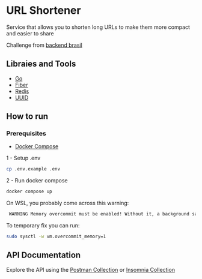 # URL Shortener

Service that allows you to shorten long URLs to make them more compact and easier to share

Challenge from [backend brasil](https://github.com/backend-br/desafios)

## Libraies and Tools

- [Go](https://go.dev/doc/install)
- [Fiber](https://gofiber.io)
- [Redis](https://redis.io/docs/about)
- [UUID](https://github.com/google/uuid)

## How to run

### Prerequisites

- [Docker Compose](https://docs.docker.com/compose/gettingstarted)

1 - Setup .env

```bash
cp .env.example .env
```

2 - Run docker compose

```bash
docker compose up
```

On WSL, you probably come across this warning:

```bash
 WARNING Memory overcommit must be enabled! Without it, a background save or replication may fail under low memory condition. Being disabled, it can also cause failures without low memory condition, see https://github.com/jemalloc/jemalloc/issues/1328. To fix this issue add 'vm.overcommit_memory = 1' to /etc/sysctl.conf and then reboot or run the command 'sysctl vm.overcommit_memory=1' for this to take effect.
```

To temporary fix you can run:

```bash
sudo sysctl -w vm.overcommit_memory=1
```

## API Documentation

Explore the API using the [Postman Collection](_docs/URL%20Shortener.postman_collection.json) or [Insomnia Collection](_docs/Insomnia_2023-11-13.json)
